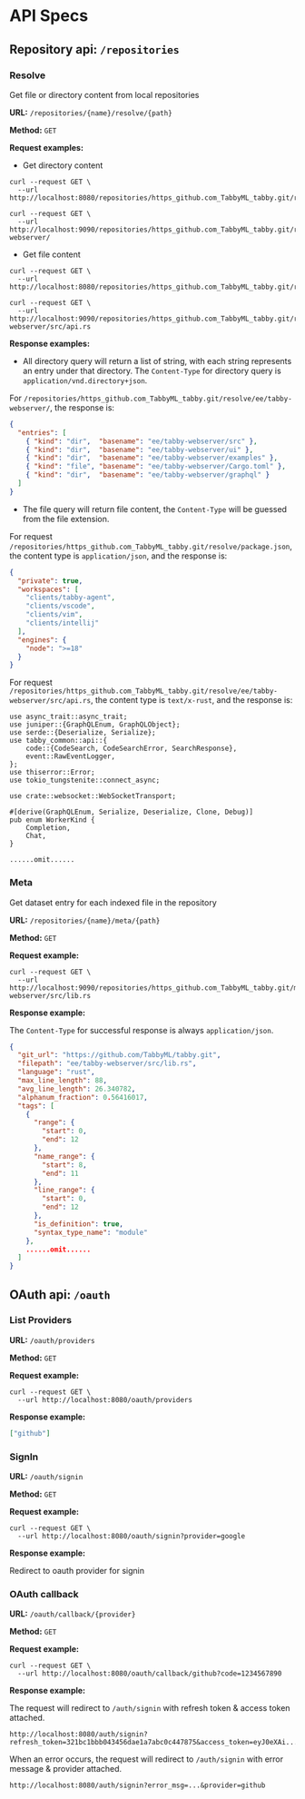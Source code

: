 # API Specs

## Repository api: `/repositories`

### Resolve

Get file or directory content from local repositories

**URL:** `/repositories/{name}/resolve/{path}`

**Method:** `GET`

**Request examples:**

- Get directory content

```shell
curl --request GET \
  --url http://localhost:8080/repositories/https_github.com_TabbyML_tabby.git/resolve/

curl --request GET \
  --url http://localhost:9090/repositories/https_github.com_TabbyML_tabby.git/resolve/ee/tabby-webserver/
```

- Get file content

```shell
curl --request GET \
  --url http://localhost:8080/repositories/https_github.com_TabbyML_tabby.git/resolve/package.json

curl --request GET \
  --url http://localhost:9090/repositories/https_github.com_TabbyML_tabby.git/resolve/ee/tabby-webserver/src/api.rs
```

**Response examples:**

- All directory query will return a list of string, with each string represents an entry under that directory. The `Content-Type` for directory query is `application/vnd.directory+json`.

For `/repositories/https_github.com_TabbyML_tabby.git/resolve/ee/tabby-webserver/`, the response is:

```json
{
  "entries": [
    { "kind": "dir",  "basename": "ee/tabby-webserver/src" },
    { "kind": "dir",  "basename": "ee/tabby-webserver/ui" },
    { "kind": "dir",  "basename": "ee/tabby-webserver/examples" },
    { "kind": "file", "basename": "ee/tabby-webserver/Cargo.toml" },
    { "kind": "dir",  "basename": "ee/tabby-webserver/graphql" }
  ]
}
```

- The file query will return file content, the `Content-Type` will be guessed from the file extension.

For request `/repositories/https_github.com_TabbyML_tabby.git/resolve/package.json`, the content type is `application/json`, and the response is:

```json
{
  "private": true,
  "workspaces": [
    "clients/tabby-agent",
    "clients/vscode",
    "clients/vim",
    "clients/intellij"
  ],
  "engines": {
    "node": ">=18"
  }
}
```

For request `/repositories/https_github.com_TabbyML_tabby.git/resolve/ee/tabby-webserver/src/api.rs`, the content type is `text/x-rust`, and the response is:

```text
use async_trait::async_trait;
use juniper::{GraphQLEnum, GraphQLObject};
use serde::{Deserialize, Serialize};
use tabby_common::api::{
    code::{CodeSearch, CodeSearchError, SearchResponse},
    event::RawEventLogger,
};
use thiserror::Error;
use tokio_tungstenite::connect_async;

use crate::websocket::WebSocketTransport;

#[derive(GraphQLEnum, Serialize, Deserialize, Clone, Debug)]
pub enum WorkerKind {
    Completion,
    Chat,
}

......omit......
```

### Meta

Get dataset entry for each indexed file in the repository

**URL:** `/repositories/{name}/meta/{path}`

**Method:** `GET`

**Request example:**

```shell
curl --request GET \
  --url http://localhost:9090/repositories/https_github.com_TabbyML_tabby.git/meta/ee/tabby-webserver/src/lib.rs
```

**Response example:**

The `Content-Type` for successful response is always `application/json`.

```json
{
  "git_url": "https://github.com/TabbyML/tabby.git",
  "filepath": "ee/tabby-webserver/src/lib.rs",
  "language": "rust",
  "max_line_length": 88,
  "avg_line_length": 26.340782,
  "alphanum_fraction": 0.56416017,
  "tags": [
    {
      "range": {
        "start": 0,
        "end": 12
      },
      "name_range": {
        "start": 8,
        "end": 11
      },
      "line_range": {
        "start": 0,
        "end": 12
      },
      "is_definition": true,
      "syntax_type_name": "module"
    },
    ......omit......
  ]
}
```

## OAuth api: `/oauth`

### List Providers

**URL:** `/oauth/providers`

**Method:** `GET`

**Request example:**

```shell
curl --request GET \
  --url http://localhost:8080/oauth/providers
```

**Response example:**

```json
["github"]
```

### SignIn

**URL:** `/oauth/signin`

**Method:** `GET`

**Request example:**

```shell
curl --request GET \
  --url http://localhost:8080/oauth/signin?provider=google
```

**Response example:**

Redirect to oauth provider for signin


### OAuth callback

**URL:** `/oauth/callback/{provider}`

**Method:** `GET`

**Request example:**

```shell
curl --request GET \
  --url http://localhost:8080/oauth/callback/github?code=1234567890
```

**Response example:**

The request will redirect to `/auth/signin` with refresh token & access token attached.

```
http://localhost:8080/auth/signin?refresh_token=321bc1bbb043456dae1a7abc0c447875&access_token=eyJ0eXAi......1NiJ9.eyJleHAi......bWluIjp0cnVlfQ.GvHSMUfc...S5BnwY
```

When an error occurs, the request will redirect to `/auth/signin` with error message & provider attached.
```
http://localhost:8080/auth/signin?error_msg=...&provider=github 
```
